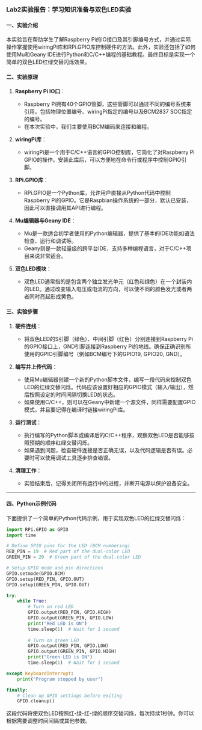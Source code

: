 ### Lab2实验报告：学习知识准备与双色LED实验

#### 一、实验介绍
本实验旨在帮助学生了解Raspberry Pi的IO接口及其引脚编号方式，并通过实际操作掌握使用wiringPi库和RPi.GPIO库控制硬件的方法。此外，实验还包括了如何使用Mu和Geany IDE进行Python和C/C++编程的基础教程。最终目标是实现一个简单的双色LED红绿交替闪烁效果。

#### 二、实验原理
1. **Raspberry Pi IO口**：
   - Raspberry Pi拥有40个GPIO管脚，这些管脚可以通过不同的编号系统来引用，包括物理位置编号、wiringPi指定的编号以及BCM2837 SOC指定的编号。
   - 在本次实验中，我们主要使用BCM编码来连接和编程。

2. **wiringPi库**：
   - wiringPi是一个用于C/C++语言的GPIO控制库，它简化了对Raspberry Pi GPIO的操作。安装此库后，可以方便地在命令行或程序中控制GPIO引脚。

3. **RPi.GPIO库**：
   - RPi.GPIO是一个Python库，允许用户直接从Python代码中控制Raspberry Pi的GPIO。它是Raspbian操作系统的一部分，默认已安装，因此可以直接调用其API进行编程。

4. **Mu编辑器与Geany IDE**：
   - Mu是一款适合初学者使用的Python编辑器，提供了基本的IDE功能如语法检查、运行和调试等。
   - Geany则是一款轻量级的跨平台IDE，支持多种编程语言，对于C/C++项目来说非常适合。

5. **双色LED模块**：
   - 双色LED通常指的是包含两个独立发光单元（红色和绿色）在一个封装内的LED。通过改变输入电压或电流的方向，可以使不同的颜色发光或者两者同时亮起形成黄色。

#### 三、实验步骤
1. **硬件连线**：
   - 将双色LED的S引脚（绿色）、中间引脚（红色）分别连接到Raspberry Pi的GPIO接口上，GND引脚连接到Raspberry Pi的地线。确保正确识别所使用的GPIO引脚编号（例如BCM编号下的GPIO19, GPIO20, GND）。
   
2. **编写并上传代码**：
   - 使用Mu编辑器创建一个新的Python脚本文件，编写一段代码来控制双色LED的红绿交替闪烁。代码应该设置好相应的GPIO模式（输入/输出），然后按照设定的时间间隔切换LED的状态。
   - 如果使用C/C++，则可以在Geany中新建一个源文件，同样需要配置GPIO模式，并且要记得在编译时链接wiringPi库。

3. **运行测试**：
   - 执行编写的Python脚本或编译后的C/C++程序，观察双色LED是否能够按照预期的顺序红绿交替闪烁。
   - 如果遇到问题，检查硬件连接是否正确无误，以及代码逻辑是否有误。必要时可以使用调试工具逐步排查错误。

4. **清理工作**：
   - 实验结束后，记得关闭所有运行中的进程，并断开电源以保护设备安全。

---

#### 四、Python示例代码
下面提供了一个简单的Python代码示例，用于实现双色LED的红绿交替闪烁：

```python
import RPi.GPIO as GPIO
import time

# Define GPIO pins for the LED (BCM numbering)
RED_PIN = 19  # Red part of the dual-color LED
GREEN_PIN = 20  # Green part of the dual-color LED

# Setup GPIO mode and pin directions
GPIO.setmode(GPIO.BCM)
GPIO.setup(RED_PIN, GPIO.OUT)
GPIO.setup(GREEN_PIN, GPIO.OUT)

try:
    while True:
        # Turn on red LED
        GPIO.output(RED_PIN, GPIO.HIGH)
        GPIO.output(GREEN_PIN, GPIO.LOW)
        print("Red LED is ON")
        time.sleep(1)  # Wait for 1 second
        
        # Turn on green LED
        GPIO.output(RED_PIN, GPIO.LOW)
        GPIO.output(GREEN_PIN, GPIO.HIGH)
        print("Green LED is ON")
        time.sleep(1)  # Wait for 1 second

except KeyboardInterrupt:
    print("Program stopped by user")

finally:
    # Clean up GPIO settings before exiting
    GPIO.cleanup()
```

这段代码将使双色LED按照红-绿-红-绿的顺序交替闪烁，每次持续1秒钟。你可以根据需要调整时间间隔或其他参数。